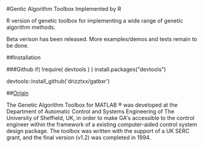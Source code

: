 #Gentic Algorithm Toolbox Implemented by R

R version of genetic toolbox for implementing a wide range of genetic algorithm methods.

Beta verison has been released. More examples/demos and tests remain to be done.

##Installation

###Github
if( !require( devtools ) ) install.packages("devtools")

devtools::install_github('drizztxx/gatbxr')

##[Origin](http://codem.group.shef.ac.uk/index.php/ga-toolbox/)

The Genetic Algorithm Toolbox for MATLAB ® was developed at the Department of Automatic Control and Systems Engineering of The University of Sheffield, UK, in order to make GA's accessible to the control engineer within the framework of a existing computer-aided control system design package. The toolbox was written with the support of a UK SERC grant, and the final version (v1.2) was completed in 1994.
